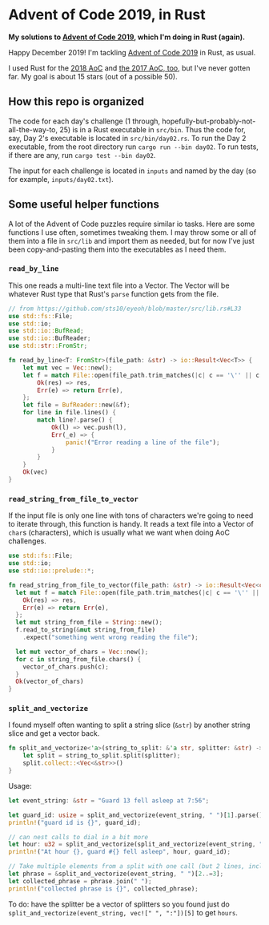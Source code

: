 # Advent of Code 2019, in Rust

**My solutions to [Advent of Code 2019](https://adventofcode.com/2019), which I'm doing in Rust (again).**

Happy December 2019! I'm tackling [Advent of Code 2019](https://adventofcode.com/2019) in Rust, as usual. 

I used Rust for the [2018 AoC](https://github.com/sts10/advent-of-code-2018) and [the 2017 AoC, too](https://github.com/sts10/advent-of-code-2017), but I've never gotten far. My goal is about 15 stars (out of a possible 50).

## How this repo is organized

The code for each day's challenge (1 through, hopefully-but-probably-not-all-the-way-to, 25) is in a Rust executable in `src/bin`. Thus the code for, say, Day 2's executable is located in `src/bin/day02.rs`. To run the Day 2 executable, from the root directory run `cargo run --bin day02`. To run tests, if there are any, run `cargo test --bin day02`.

The input for each challenge is located in `inputs` and named by the day (so for example, `inputs/day02.txt`).

## Some useful helper functions

A lot of the Advent of Code puzzles require similar io tasks. Here are some functions I use often, sometimes tweaking them. I may throw some or all of them into a file in `src/lib` and import them as needed, but for now I've just been copy-and-pasting them into the executables as I need them.

### `read_by_line`

This one reads a multi-line text file into a Vector. The Vector will be whatever Rust type that Rust's `parse` function gets from the file.

```rust
// from https://github.com/sts10/eyeoh/blob/master/src/lib.rs#L33
use std::fs::File;
use std::io;
use std::io::BufRead;
use std::io::BufReader;
use std::str::FromStr;

fn read_by_line<T: FromStr>(file_path: &str) -> io::Result<Vec<T>> {
    let mut vec = Vec::new();
    let f = match File::open(file_path.trim_matches(|c| c == '\'' || c == ' ')) {
        Ok(res) => res,
        Err(e) => return Err(e),
    };
    let file = BufReader::new(&f);
    for line in file.lines() {
        match line?.parse() {
            Ok(l) => vec.push(l),
            Err(_e) => {
                panic!("Error reading a line of the file");
            }
        }
    }
    Ok(vec)
}
```

### `read_string_from_file_to_vector`

If the input file is only one line with tons of characters we're going to need to iterate through, this function is handy. It reads a text file into a Vector of `char`s (characters), which is usually what we want when doing AoC challenges.

```rust
use std::fs::File;
use std::io;
use std::io::prelude::*;

fn read_string_from_file_to_vector(file_path: &str) -> io::Result<Vec<char>> {
  let mut f = match File::open(file_path.trim_matches(|c| c == '\'' || c == ' ')) {
    Ok(res) => res,
    Err(e) => return Err(e),
  };
  let mut string_from_file = String::new();
  f.read_to_string(&mut string_from_file)
    .expect("something went wrong reading the file");

  let mut vector_of_chars = Vec::new();
  for c in string_from_file.chars() {
    vector_of_chars.push(c);
  }
  Ok(vector_of_chars)
}
```

### `split_and_vectorize`

I found myself often wanting to split a string slice (`&str`) by another string slice and get a vector back. 

```rust
fn split_and_vectorize<'a>(string_to_split: &'a str, splitter: &str) -> Vec<&'a str> {
    let split = string_to_split.split(splitter);
    split.collect::<Vec<&str>>()
}
```

Usage:

```rust
let event_string: &str = "Guard 13 fell asleep at 7:56";

let guard_id: usize = split_and_vectorize(event_string, " ")[1].parse().unwrap();
println!("guard id is {}", guard_id);

// can nest calls to dial in a bit more
let hour: u32 = split_and_vectorize(split_and_vectorize(event_string, " ")[5], ":")[0].parse().unwrap();
println!("At hour {}, guard #{} fell asleep", hour, guard_id);

// Take multiple elements from a split with one call (but 2 lines, including the join)
let phrase = &split_and_vectorize(event_string, " ")[2..=3];
let collected_phrase = phrase.join(" ");
println!("collected phrase is {}", collected_phrase);
```

To do: have the splitter be a vector of splitters so you found just do `split_and_vectorize(event_string, vec![" ", ":"])[5]` to get `hours`.
